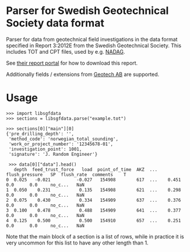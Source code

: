 # Parser for Swedish Geotechnical Society data format

Parser for data from geotechnical field investigations in the data
format specified in Report 3:2012E from the Swedish Geotechnical
Society. This includes TOT and CPT files, used by e.g.
[NADAG](http://geo.ngu.no/kart/nadag/).

See [their report
portal](http://www.sgf.net/web/page.aspx?refid=2678) for how to
download this report.

Additionally fields / extensions from [Geotech
AB](https://static1.squarespace.com/static/565c5cc1e4b05079e4c0fcfb/t/587c984bbf629abac09d265f/1484560476906/6-SWE-CPT-LOG-v5.xx.pdf)
are supported.

# Usage

    >>> import libsgfdata
    >>> sections = libsgfdata.parse("example.tot")
    
    >>> sections[0]["main"][0]
    {'pre_drilling_depth': '',
     'method_code': 'norwegian_total_sounding',
     'work_or_project_number': '12345678-01',
     'investigation_point': 1001,
     'signature': 'J. Random Engineer'}
     
     >>> data[0]["data"].head()
       depth  feed_trust_force   load  point_of_time  AKZ  ...  flush_pressure   SP  flush_rate  comments    T
    0  0.025   -0.021          -0.027   154908        617  ...    0.451         0.0      0.0     no_c...   NaN
    1  0.050    0.231           0.135   154908        621  ...    0.298         0.0      0.0     no_c...   NaN
    2  0.075    0.430           0.334   154909        637  ...    0.376         0.0      0.0     no_c...   NaN
    3  0.100    0.478           0.488   154909        641  ...    0.377         0.0      0.0     no_c...   NaN
    4  0.125    0.500           0.500   154910        657  ...    0.251         0.0      0.0     no_c...   NaN

Note that the main block of a section is a list of rows, while in practice it is very uncommon for this list to have any other length than 1.
